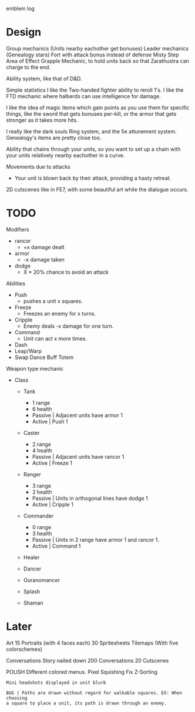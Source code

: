 
emblem
log

# Design
Group mechanics (Units nearby eachother get bonuses)
Leader mechanics (Genealogy stars)
Fort with attack bonus instead of defense
Misty Step
Area of Effect
Grapple Mechanic, to hold units back so that Zarathustra can charge to the end.

Ability system, like that of D&D.

Simple statistics
I like the Two-handed fighter ability to reroll 1's.
I like the FTD mechanic where halberds can use intelligence for damage.

I like the idea of magic items which gain points as you use them for specific
things, like the sword that gets bonuses per-kill, or the armor that gets
stronger as it takes more hits.

I really like the dark souls Ring system, and the 5e attunement system.
Genealogy's items are pretty close too.

Ability that chains through your units, so you want to set up a chain with your
units relatively nearby eachother in a curve.

Movements due to attacks
* Your unit is blown back by their attack, providing a hasty retreat.

2D cutscenes like in FE7, with some beautiful art while the dialogue occurs.

# TODO
Modifiers
* rancor
  * +x damage dealt
* armor
  * -x damage taken
* dodge
  * X * 20% chance to avoid an attack

Abilities
* Push
  * pushes a unit x squares.
* Freeze
  * Freezes an enemy for x turns.
* Cripple
  * Enemy deals -x damage for one turn.
* Command
  * Unit can act x more times.
* Dash
* Leap/Warp
* Swap
Dance
Buff
Totem

Weapon type mechanic
* Class
  * Tank
    * 1 range
    * 6 health
    * Passive | Adjacent units have armor 1
    * Active | Push 1
  * Caster
    * 2 range
    * 4 health
    * Passive | Adjacent units have rancor 1
    * Active | Freeze 1
  * Ranger
    * 3 range
    * 2 health
    * Passive | Units in orthogonal lines have dodge 1
    * Active | Cripple 1
  * Commander
    * 0 range
    * 3 health
    * Passive | Units in 2 range have armor 1 and rancor 1.
    * Active | Command 1

  * Healer
  * Dancer
  * Ouranomancer
  * Splash
  * Shaman

# Later
Art
15 Portraits (with 4 faces each) 
30 Spritesheets
Tilemaps (With five colorschemes) 

Conversations
    Story nailed down
    200 Conversations
    20 Cutscenes

POLISH
    Different colored menus.
    Pixel Squishing Fix
    Z-Sorting

    Mini headshots displayed in unit blurb 

    BUG | Paths are drawn without regard for walkable squares. EX: When choosing
    a square to place a unit, its path is drawn through an enemy.

